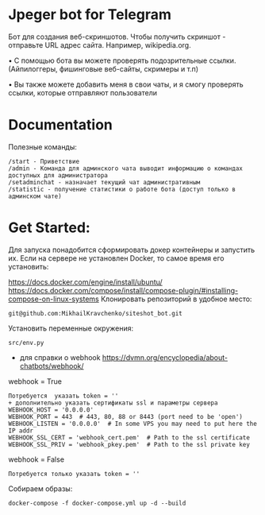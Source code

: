 # Jpeger bot for Telegram
Бот для создания веб-скриншотов.
Чтобы получить скриншот - отправьте URL адрес сайта. 
Например, wikipedia.org.

• С помощью бота вы можете проверять подозрительные ссылки. (Айпилоггеры, фишинговые веб-сайты, скримеры и т.п)

• Вы также можете добавить меня в свои чаты, и я смогу проверять ссылки, которые отправляют пользователи

# Documentation

Полезные команды:

    /start - Приветствие
    /admin - Команда для админского чата выводит информацию о командах доступных для администратора
    /setadminchat - назначает текущий чат административным
    /statistic - получение статистики о работе бота (доступ только в админском чате)



# Get Started:

Для запуска понадобится сформировать докер контейнеры и запустить их. 
Если на сервере не установлен Docker, то самое время его установить:

https://docs.docker.com/engine/install/ubuntu/
https://docs.docker.com/compose/install/compose-plugin/#installing-compose-on-linux-systems
Клонировать репозиторий в удобное место:

    git@github.com:MikhailKravchenko/siteshot_bot.git

Установить переменные окружения:

    src/env.py

- для справки о webhook https://dvmn.org/encyclopedia/about-chatbots/webhook/

webhook = True
    
    Потребуется  указать token = ''
    + дополнительно указать сертификаты ssl и параметры сервера
    WEBHOOK_HOST = '0.0.0.0'
    WEBHOOK_PORT = 443  # 443, 80, 88 or 8443 (port need to be 'open')
    WEBHOOK_LISTEN = '0.0.0.0'  # In some VPS you may need to put here the IP addr
    WEBHOOK_SSL_CERT = 'webhook_cert.pem'  # Path to the ssl certificate
    WEBHOOK_SSL_PRIV = 'webhook_pkey.pem'  # Path to the ssl private key

webhook = False

    Потребуется только указать token = ''

 Собираем образы:

    docker-compose -f docker-compose.yml up -d --build
